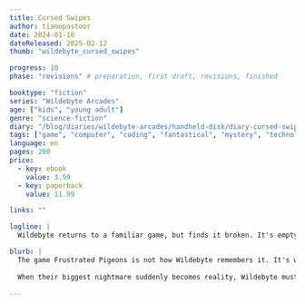```yaml
---
title: Cursed Swipes
author: tiamopastoor
date: 2024-01-16
dateReleased: 2025-02-12
thumb: "wildebyte_cursed_swipes"

progress: 10
phase: "revisions" # preparation, first draft, revisions, finished

booktype: "fiction"
series: "Wildebyte Arcades"
age: ["kids", "young adult"] 
genre: "science-fiction"
diary: "/blog/diaries/wildebyte-arcades/handheld-disk/diary-cursed-swipes/"
tags: ["game", "computer", "coding", "fantastical", "mystery", "technology", "adventure"]
language: en
pages: 200
price:
  - key: ebook
    value: 3.99
  - key: paperback
    value: 11.99

links: ""

logline: |
  Wildebyte returns to a familiar game, but finds it broken. It's empty, bad, barely fun. They discover a mystery and  special Ludramagic to fix the game's flaws. As their nightmare becomes truth, however, they are forced to use this magic no matter the personal cost.

blurb: |
  The game Frustrated Pigeons is not how Wildebyte remembers it. It's worse. It's barely played. As they investigate the reason, they stumble upon a special type of Ludramagic that comes at a great cost. Mastery means enormous power, failure means a devastating curse. 
  
  When their biggest nightmare suddenly becomes reality, Wildebyte must fix the game's flaws while at their weakest, swimming in unknown seas.

---
```


